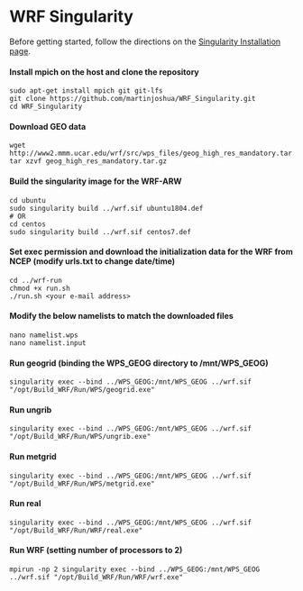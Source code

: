 # WRF Singularity

Before getting started, follow the directions on the [Singularity Installation page](https://sylabs.io/guides/3.5/user-guide/installation.html).


#### Install mpich on the host and clone the repository

```
sudo apt-get install mpich git git-lfs
git clone https://github.com/martinjoshua/WRF_Singularity.git
cd WRF_Singularity
```

#### Download GEO data

```
wget http://www2.mmm.ucar.edu/wrf/src/wps_files/geog_high_res_mandatory.tar.gz
tar xzvf geog_high_res_mandatory.tar.gz
```

#### Build the singularity image for the WRF-ARW

```
cd ubuntu
sudo singularity build ../wrf.sif ubuntu1804.def
# OR
cd centos
sudo singularity build ../wrf.sif centos7.def
```

#### Set exec permission and download the initialization data for the WRF from NCEP (modify urls.txt to change date/time)

```
cd ../wrf-run
chmod +x run.sh
./run.sh <your e-mail address>
```

#### Modify the below namelists to match the downloaded files

```
nano namelist.wps
nano namelist.input
```

#### Run geogrid (binding the WPS_GEOG directory to /mnt/WPS_GEOG)

```
singularity exec --bind ../WPS_GEOG:/mnt/WPS_GEOG ../wrf.sif "/opt/Build_WRF/Run/WPS/geogrid.exe"
```

#### Run ungrib

```
singularity exec --bind ../WPS_GEOG:/mnt/WPS_GEOG ../wrf.sif "/opt/Build_WRF/Run/WPS/ungrib.exe"
```

#### Run metgrid

```
singularity exec --bind ../WPS_GEOG:/mnt/WPS_GEOG ../wrf.sif "/opt/Build_WRF/Run/WPS/metgrid.exe"
```

#### Run real

```
singularity exec --bind ../WPS_GEOG:/mnt/WPS_GEOG ../wrf.sif "/opt/Build_WRF/Run/WRF/real.exe"
```

#### Run WRF (setting number of processors to 2)

```
mpirun -np 2 singularity exec --bind ../WPS_GEOG:/mnt/WPS_GEOG ../wrf.sif "/opt/Build_WRF/Run/WRF/wrf.exe"
```

